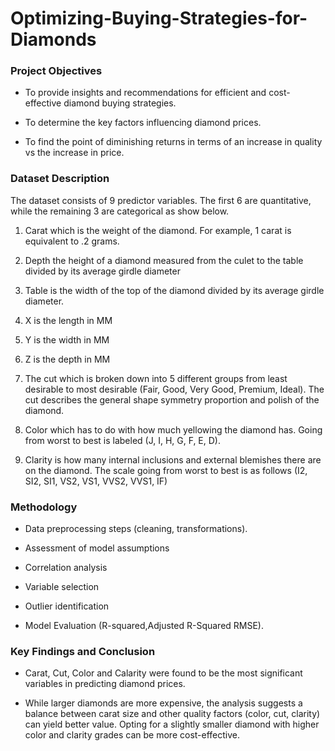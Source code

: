 # Optimizing-Buying-Strategies-for-Diamonds

### Project Objectives

- To provide insights and recommendations for efficient and cost-effective diamond buying strategies.

- To determine the key factors influencing diamond prices.
  
- To find the point of diminishing returns in terms of an increase in quality vs the increase in
price.

### Dataset Description

The dataset consists of 9 predictor variables. The first 6 are quantitative, while the remaining 3 are categorical as show below.

1. Carat which is the weight of the diamond. For example, 1 carat is equivalent to .2 grams.
   
2. Depth the height of a diamond measured from the culet to the table divided by its average
girdle diameter

3. Table is the width of the top of the diamond divided by its average girdle diameter.
   
4. X is the length in MM
   
5. Y is the width in MM
   
6. Z is the depth in MM
   
7. The cut which is broken down into 5 different groups from least desirable to most desirable
(Fair, Good, Very Good, Premium, Ideal). The cut describes the general shape symmetry
proportion and polish of the diamond.

8. Color which has to do with how much yellowing the diamond has. Going from worst to
best is labeled (J, I, H, G, F, E, D).

9. Clarity is how many internal inclusions and external blemishes there are on the diamond.
The scale going from worst to best is as follows (I2, SI2, SI1, VS2, VS1, VVS2, VVS1, IF)

### Methodology

- Data preprocessing steps (cleaning, transformations).

- Assessment of model assumptions

- Correlation analysis

- Variable selection

- Outlier identification
  
- Model Evaluation (R-squared,Adjusted R-Squared RMSE).

### Key Findings and Conclusion

- Carat, Cut, Color and Calarity were found to be the most significant variables in predicting diamond prices.

- While larger diamonds are more expensive, the analysis suggests a balance between carat size and other quality factors (color, cut, clarity) can yield better value. Opting for a slightly smaller diamond with higher color and clarity grades can be more cost-effective.


